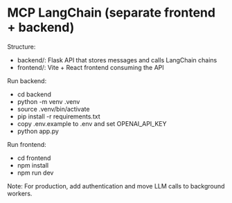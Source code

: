 # MCP LangChain (separate frontend + backend)

Structure:
- backend/: Flask API that stores messages and calls LangChain chains
- frontend/: Vite + React frontend consuming the API

Run backend:
- cd backend
- python -m venv .venv
- source .venv/bin/activate
- pip install -r requirements.txt
- copy .env.example to .env and set OPENAI_API_KEY
- python app.py

Run frontend:
- cd frontend
- npm install
- npm run dev

Note: For production, add authentication and move LLM calls to background workers.
